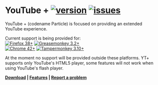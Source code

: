 YouTube + [![version](https://img.shields.io/github/release/ParticleCore/Particle.svg)](https://github.com/Dekryptor/YTubePlus/releases/latest) [![issues](https://img.shields.io/github/issues/ParticleCore/Particle.svg)](https://github.com/Dekryptor/YTubePlus/issues)
===========
YouTube + (codename Particle) is focused on providing an extended YouTube experience.

Current support is being provided for:  
[![Firefox 38+](https://img.shields.io/badge/Firefox-38%2B-orange.svg)](https://www.mozilla.org/firefox)  [![Greasemonkey 3.2+](https://img.shields.io/badge/Greasemonkey-3.2%2B-yellow.svg)](http://www.greasespot.net/)  
[![Chrome  42+](https://img.shields.io/badge/Chrome-42%2B-blue.svg)](http://www.google.com/chrome/)  [![Tampermonkey 3.10+](https://img.shields.io/badge/Tampermonkey-3.10%2B-green.svg)](https://tampermonkey.net/)  

At the moment no support will be provided outside these platforms. YT+ supports only YouTube's HTML5 player, some features will not work when using YouTube's flash player.



**[Download](https://github.com/Dekryptor/YTubePlus/wiki/Download) | [Features](https://github.com/Dekryptor/YTubePlus/wiki/Features) | [Report a problem](https://github.com/Dekryptor/YTubePlus/wiki/Report-a-problem)**
